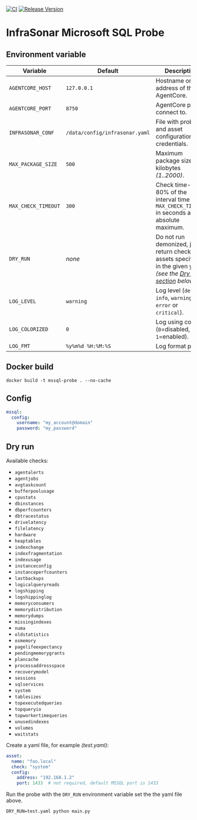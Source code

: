 [![CI](https://github.com/infrasonar/mssql-probe/workflows/CI/badge.svg)](https://github.com/infrasonar/mssql-probe/actions)
[![Release Version](https://img.shields.io/github/release/infrasonar/mssql-probe)](https://github.com/infrasonar/mssql-probe/releases)

# InfraSonar Microsoft SQL Probe

## Environment variable

Variable            | Default                        | Description
------------------- | ------------------------------ | ------------
`AGENTCORE_HOST`    | `127.0.0.1`                    | Hostname or Ip address of the AgentCore.
`AGENTCORE_PORT`    | `8750`                         | AgentCore port to connect to.
`INFRASONAR_CONF`   | `/data/config/infrasonar.yaml` | File with probe and asset configuration like credentials.
`MAX_PACKAGE_SIZE`  | `500`                          | Maximum package size in kilobytes _(1..2000)_.
`MAX_CHECK_TIMEOUT` | `300`                          | Check time-out is 80% of the interval time with `MAX_CHECK_TIMEOUT` in seconds as absolute maximum.
`DRY_RUN`           | _none_                         | Do not run demonized, just return checks and assets specified in the given yaml _(see the [Dry run section](#dry-run) below)_.
`LOG_LEVEL`         | `warning`                      | Log level (`debug`, `info`, `warning`, `error` or `critical`).
`LOG_COLORIZED`     | `0`                            | Log using colors (`0`=disabled, `1`=enabled).
`LOG_FMT`           | `%y%m%d %H:%M:%S`              | Log format prefix.

## Docker build

```
docker build -t mssql-probe . --no-cache
```

## Config

```yaml
mssql:
  config:
    username: "my_account@domain"
    password: "my_password"
```

## Dry run

Available checks:
- `agentalerts`
- `agentjobs`
- `avgtaskcount`
- `bufferpoolusage`
- `cpustats`
- `dbinstances`
- `dbperfcounters`
- `dbtracestatus`
- `drivelatency`
- `filelatency`
- `hardware`
- `heaptables`
- `indexchange`
- `indexfragmentation`
- `indexusage`
- `instanceconfig`
- `instanceperfcounters`
- `lastbackups`
- `logicalqueryreads`
- `logshipping`
- `logshippinglog`
- `memoryconsumers`
- `memorydistribution`
- `memorydumps`
- `missingindexes`
- `numa`
- `oldstatistics`
- `osmemory`
- `pagelifeexpectancy`
- `pendingmemorygrants`
- `plancache`
- `processaddressspace`
- `recoverymodel`
- `sessions`
- `sqlservices`
- `system`
- `tablesizes`
- `topexecutedqueries`
- `topqueryio`
- `topworkertimequeries`
- `unusedindexes`
- `volumes`
- `waitstats`

Create a yaml file, for example _(test.yaml)_:

```yaml
asset:
  name: "foo.local"
  check: "system"
  config:
    address: "192.168.1.2"
    port: 1433  # not required, default MSSQL port is 1433
```

Run the probe with the `DRY_RUN` environment variable set the the yaml file above.

```
DRY_RUN=test.yaml python main.py
```
